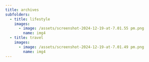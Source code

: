 ```yaml
---
title: archives
subfolders:
  - title: lifestyle
    images:
      - image: /assets/screenshot-2024-12-19-at-7.01.55 pm.png
        name: img4
  - title: travel
    images:
      - image: /assets/screenshot-2024-12-19-at-7.01.49 pm.png
        name: img4
---
```

